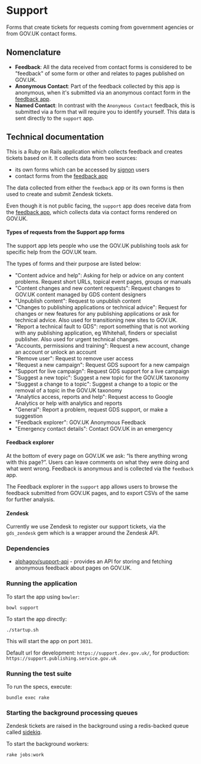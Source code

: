 # Support

Forms that create tickets for requests coming from government agencies or from GOV.UK contact forms.

## Nomenclature

- **Feedback**: All the data received from contact forms is considered to be "feedback"
of some form or other and relates to pages published on GOV.UK.
- **Anonymous Contact**: Part of the feedback collected by this app is anonymous, when it's
submitted via an anonymous contact form in the [feedback app](https://github.com/alphagov/feedback).
- **Named Contact**: In contrast with the `Anonymous Contact` feedback, this is submitted
via a form that will require you to identify yourself. This data is sent directly
to the `support` app.

## Technical documentation

This is a Ruby on Rails application which collects feedback and creates tickets based on it.
It collects data from two sources: 
- its own forms which can be accessed by [signon](https://github.com/alphagov/signon) users
- contact forms from the [feedback app](https://github.com/alphagov/feedback)

The data collected from either the `feedback` app or its own forms is then used to create
and submit Zendesk tickets.

Even though it is not public facing, the `support` app does receive data from the [feedback app](https://github.com/alphagov/feedback),
which collects data via contact forms rendered on GOV.UK.

#### Types of requests from the Support app forms

The support app lets people who use the GOV.UK publishing tools ask for specific help from the GOV.UK team.

The types of forms and their purpose are listed below:
- "Content advice and help": Asking for help or advice on any content problems. Request short URLs, topical event pages, groups or manuals
- "Content changes and new content requests": Request changes to GOV.UK content managed by GDS content designers
- "Unpublish content": Request to unpublish content
- "Changes to publishing applications or technical advice": Request for changes or new features for any publishing applications or ask for technical advice. Also used for transitioning new sites to GOV.UK.
- "Report a technical fault to GDS": report something that is not working with any publishing application, eg Whitehall, finders or specialist publisher. Also used for urgent technical changes.
- "Accounts, permissions and training": Request a new account, change an account or unlock an account
- "Remove user": Request to remove user access
- "Request a new campaign": Request GDS supoort for a new campaign
- "Support for live campaign": Request GDS support for a live campaign
- "Suggest a new topic": Suggest a new topic for the GOV.UK taxonomy
- "Suggest a change to a topic": Suggest a change to a topic or the removal of a topic in the GOV.UK taxonomy
- "Analytics access, reports and help": Request access to Google Analytics or help with analytics and reports
- "General": Report a problem, request GDS support, or make a suggestion
- "Feedback explorer": GOV.UK Anonymous Feedback
- "Emergency contact details": Contact GOV.UK in an emergency

#### Feedback explorer

At the bottom of every page on GOV.UK we ask: “Is there anything wrong with this page?”.
Users can leave comments on what they were doing and what went wrong. Feedback is anonymous
and is collected via the `feedback` app.

The Feedback explorer in the `support` app allows users to browse the feedback submitted from GOV.UK pages,
and to export CSVs of the same for further analysis.

#### Zendesk

Currently we use Zendesk to register our support tickets, via the `gds_zendesk` gem which is
a wrapper around the Zendesk API.

### Dependencies

- [alphagov/support-api](https://github.com/alphagov/feedback) - provides an API for storing
and fetching anonymous feedback about pages on GOV.UK.

### Running the application

To start the app using `bowler`:

    bowl support

To start the app directly:

    ./startup.sh

This will start the app on port `3031`.

Default url for development: `https://support.dev.gov.uk/`, for production:
`https://support.publishing.service.gov.uk`

### Running the test suite

To run the specs, execute:

    bundle exec rake

### Starting the background processing queues

Zendesk tickets are raised in the background using a redis-backed queue called [sidekiq](http://sidekiq.org/).

To start the background workers:

    rake jobs:work

